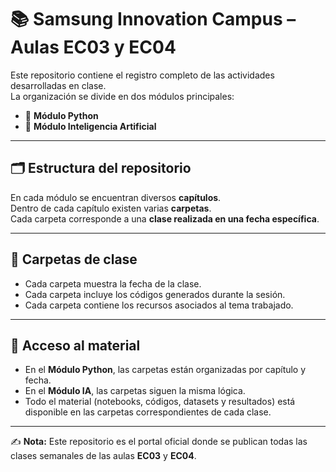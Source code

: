 # 📚 Samsung Innovation Campus – Aulas EC03 y EC04

Este repositorio contiene el registro completo de las actividades desarrolladas en clase.  
La organización se divide en dos módulos principales:

- 🐍 **Módulo Python**  
- 🤖 **Módulo Inteligencia Artificial**

---

## 🗂️ Estructura del repositorio

En cada módulo se encuentran diversos **capítulos**.  
Dentro de cada capítulo existen varias **carpetas**.  
Cada carpeta corresponde a una **clase realizada en una fecha específica**.  

---

## 📂 Carpetas de clase

- Cada carpeta muestra la fecha de la clase.  
- Cada carpeta incluye los códigos generados durante la sesión.  
- Cada carpeta contiene los recursos asociados al tema trabajado.  

---

## 🔗 Acceso al material

- En el **Módulo Python**, las carpetas están organizadas por capítulo y fecha.  
- En el **Módulo IA**, las carpetas siguen la misma lógica.  
- Todo el material (notebooks, códigos, datasets y resultados) está disponible en las carpetas correspondientes de cada clase.  

---

✍️ **Nota:** Este repositorio es el portal oficial donde se publican todas las clases semanales de las aulas **EC03** y **EC04**.
